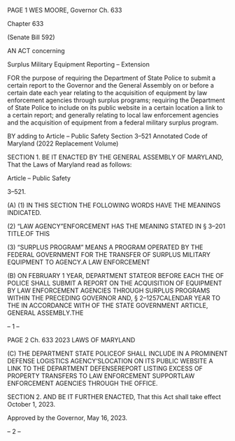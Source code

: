 PAGE 1
WES MOORE, Governor Ch. 633

Chapter 633

(Senate Bill 592)

AN ACT concerning

Surplus Military Equipment Reporting – Extension

FOR the purpose of requiring the Department of State Police to submit a certain report to
the Governor and the General Assembly on or before a certain date each year relating
to the acquisition of equipment by law enforcement agencies through surplus
programs; requiring the Department of State Police to include on its public website
in a certain location a link to a certain report; and generally relating to local law
enforcement agencies and the acquisition of equipment from a federal military
surplus program.

BY adding to
Article – Public Safety
Section 3–521
Annotated Code of Maryland
(2022 Replacement Volume)

SECTION 1. BE IT ENACTED BY THE GENERAL ASSEMBLY OF MARYLAND,
That the Laws of Maryland read as follows:

Article – Public Safety

3–521.

(A) (1) IN THIS SECTION THE FOLLOWING WORDS HAVE THE MEANINGS
INDICATED.

(2) “LAW AGENCY”ENFORCEMENT HAS THE MEANING STATED IN
§ 3–201 TITLE.OF THIS

(3) “SURPLUS PROGRAM” MEANS A PROGRAM OPERATED BY THE
FEDERAL GOVERNMENT FOR THE TRANSFER OF SURPLUS MILITARY EQUIPMENT TO
AGENCY.A LAW ENFORCEMENT

(B) ON FEBRUARY 1 YEAR, DEPARTMENT STATEOR BEFORE EACH THE OF
POLICE SHALL SUBMIT A REPORT ON THE ACQUISITION OF EQUIPMENT BY LAW
ENFORCEMENT AGENCIES THROUGH SURPLUS PROGRAMS WITHIN THE PRECEDING
GOVERNOR AND, § 2–1257CALENDAR YEAR TO THE IN ACCORDANCE WITH OF THE
STATE GOVERNMENT ARTICLE, GENERAL ASSEMBLY.THE

– 1 –

PAGE 2
Ch. 633 2023 LAWS OF MARYLAND

(C) THE DEPARTMENT STATE POLICEOF SHALL INCLUDE IN A PROMINENT
DEFENSE LOGISTICS AGENCY’SLOCATION ON ITS PUBLIC WEBSITE A LINK TO THE
DEPARTMENT DEFENSEREPORT LISTING EXCESS OF PROPERTY TRANSFERS TO
LAW ENFORCEMENT SUPPORTLAW ENFORCEMENT AGENCIES THROUGH THE
OFFICE.

SECTION 2. AND BE IT FURTHER ENACTED, That this Act shall take effect
October 1, 2023.

Approved by the Governor, May 16, 2023.

– 2 –